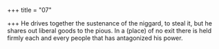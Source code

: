 +++
title = "07"

+++
He drives together the sustenance of the niggard, to steal it, but he shares  out liberal goods to the pious.
In a (place) of no exit there is held firmly each and every people that has  antagonized his power.